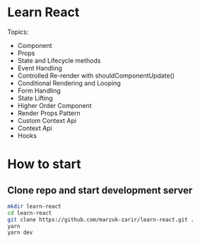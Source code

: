 # Learn React

Topics:

-   Component
-   Props
-   State and Lifecycle methods
-   Event Handling
-   Controlled Re-render with shouldComponentUpdate()
-   Conditional Rendering and Looping
-   Form Handling
-   State Lifting
-   Higher Order Component
-   Render Props Pattern
-   Custom Context Api
-   Context Api
-   Hooks

# How to start

## Clone repo and start development server

```sh
mkdir learn-react
cd learn-react
git clone https://github.com/marzuk-zarir/learn-react.git .
yarn
yarn dev
```
